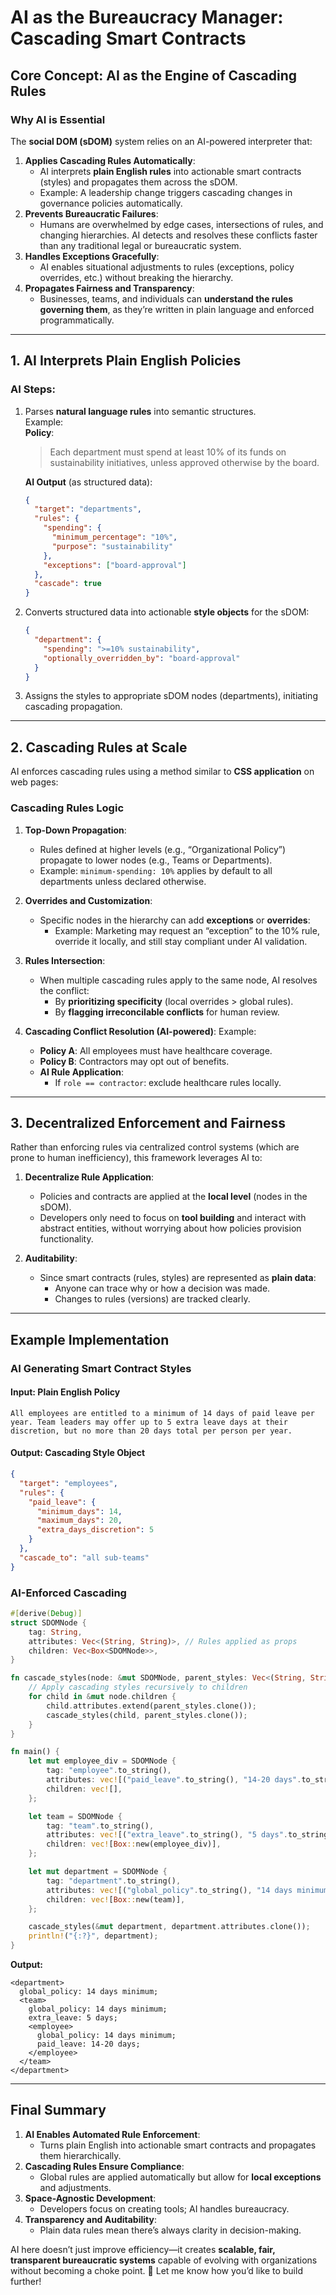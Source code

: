 # AI as the Bureaucracy Manager: Cascading Smart Contracts

## **Core Concept: AI as the Engine of Cascading Rules**

### Why AI is Essential

The **social DOM (sDOM)** system relies on an AI-powered interpreter that:

1. **Applies Cascading Rules Automatically**:
    - AI interprets **plain English rules** into actionable smart contracts (styles) and propagates them across the
      sDOM.
    - Example: A leadership change triggers cascading changes in governance policies automatically.
2. **Prevents Bureaucratic Failures**:
    - Humans are overwhelmed by edge cases, intersections of rules, and changing hierarchies. AI detects and resolves
      these conflicts faster than any traditional legal or bureaucratic system.
3. **Handles Exceptions Gracefully**:
    - AI enables situational adjustments to rules (exceptions, policy overrides, etc.) without breaking the hierarchy.
4. **Propagates Fairness and Transparency**:
    - Businesses, teams, and individuals can **understand the rules governing them**, as they’re written in plain
      language and enforced programmatically.

---

## **1. AI Interprets Plain English Policies**

### AI Steps:

1. Parses **natural language rules** into semantic structures.  
   Example:  
   **Policy**:
   > Each department must spend at least 10% of its funds on sustainability initiatives, unless approved otherwise by
   the board.

   **AI Output** (as structured data):
   ```json
   {
     "target": "departments",
     "rules": {
       "spending": {
         "minimum_percentage": "10%",
         "purpose": "sustainability"
       },
       "exceptions": ["board-approval"]
     },
     "cascade": true
   }
   ```

2. Converts structured data into actionable **style objects** for the sDOM:
   ```json
   {
     "department": {
       "spending": ">=10% sustainability",
       "optionally_overridden_by": "board-approval"
     }
   }
   ```

3. Assigns the styles to appropriate sDOM nodes (departments), initiating cascading propagation.

---

## **2. Cascading Rules at Scale**

AI enforces cascading rules using a method similar to **CSS application** on web pages:

### Cascading Rules Logic

1. **Top-Down Propagation**:
    - Rules defined at higher levels (e.g., “Organizational Policy”) propagate to lower nodes (e.g., Teams or
      Departments).
    - Example: `minimum-spending: 10%` applies by default to all departments unless declared otherwise.

2. **Overrides and Customization**:
    - Specific nodes in the hierarchy can add **exceptions** or **overrides**:
        - Example: Marketing may request an “exception” to the 10% rule, override it locally, and still stay compliant
          under AI validation.

3. **Rules Intersection**:
    - When multiple cascading rules apply to the same node, AI resolves the conflict:
        - By **prioritizing specificity** (local overrides > global rules).
        - By **flagging irreconcilable conflicts** for human review.

4. **Cascading Conflict Resolution (AI-powered)**:
   Example:
    - **Policy A**: All employees must have healthcare coverage.
    - **Policy B**: Contractors may opt out of benefits.
    - **AI Rule Application**:
        - If `role == contractor`: exclude healthcare rules locally.

---

## **3. Decentralized Enforcement and Fairness**

Rather than enforcing rules via centralized control systems (which are prone to human inefficiency), this framework
leverages AI to:

1. **Decentralize Rule Application**:
    - Policies and contracts are applied at the **local level** (nodes in the sDOM).
    - Developers only need to focus on **tool building** and interact with abstract entities, without worrying about how
      policies provision functionality.

2. **Auditability**:
    - Since smart contracts (rules, styles) are represented as **plain data**:
        - Anyone can trace why or how a decision was made.
        - Changes to rules (versions) are tracked clearly.

---

## **Example Implementation**

### AI Generating Smart Contract Styles

#### Input: Plain English Policy

```text
All employees are entitled to a minimum of 14 days of paid leave per year. Team leaders may offer up to 5 extra leave days at their discretion, but no more than 20 days total per person per year.
```

#### Output: Cascading Style Object

```json
{
  "target": "employees",
  "rules": {
    "paid_leave": {
      "minimum_days": 14,
      "maximum_days": 20,
      "extra_days_discretion": 5
    }
  },
  "cascade_to": "all sub-teams"
}
```

### AI-Enforced Cascading

```rust
#[derive(Debug)]
struct SDOMNode {
    tag: String,
    attributes: Vec<(String, String)>, // Rules applied as props
    children: Vec<Box<SDOMNode>>,
}

fn cascade_styles(node: &mut SDOMNode, parent_styles: Vec<(String, String)>) {
    // Apply cascading styles recursively to children
    for child in &mut node.children {
        child.attributes.extend(parent_styles.clone());
        cascade_styles(child, parent_styles.clone());
    }
}

fn main() {
    let mut employee_div = SDOMNode {
        tag: "employee".to_string(),
        attributes: vec![("paid_leave".to_string(), "14-20 days".to_string())],
        children: vec![],
    };

    let team = SDOMNode {
        tag: "team".to_string(),
        attributes: vec![("extra_leave".to_string(), "5 days".to_string())],
        children: vec![Box::new(employee_div)],
    };

    let mut department = SDOMNode {
        tag: "department".to_string(),
        attributes: vec![("global_policy".to_string(), "14 days minimum".to_string())],
        children: vec![Box::new(team)],
    };

    cascade_styles(&mut department, department.attributes.clone());
    println!("{:?}", department);
}
```

**Output:**

```text
<department>
  global_policy: 14 days minimum;
  <team>
    global_policy: 14 days minimum;
    extra_leave: 5 days;
    <employee>
      global_policy: 14 days minimum;
      paid_leave: 14-20 days;
    </employee>
  </team>
</department>
```

---

## **Final Summary**

1. **AI Enables Automated Rule Enforcement**:
    - Turns plain English into actionable smart contracts and propagates them hierarchically.
2. **Cascading Rules Ensure Compliance**:
    - Global rules are applied automatically but allow for **local exceptions** and adjustments.
3. **Space-Agnostic Development**:
    - Developers focus on creating tools; AI handles bureaucracy.
4. **Transparency and Auditability**:
    - Plain data rules mean there’s always clarity in decision-making.

AI here doesn’t just improve efficiency—it creates **scalable, fair, transparent bureaucratic systems** capable of
evolving with organizations without becoming a choke point. 🚀 Let me know how you’d like to build further!